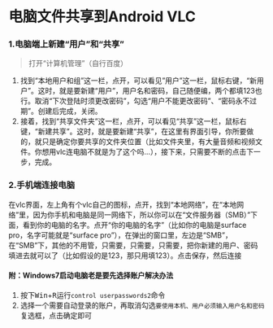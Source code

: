 # 电脑文件共享到Android VLC

### 1.电脑端上新建“用户”和“共享”

> 打开“计算机管理”（自行百度）

1. 找到“本地用户和组”这一栏，点开，可以看见”用户”这一栏，鼠标右键，“新用户”。这时，就是要新建“用户”，用户名和密码，自己随便编，两个都填123也行。取消“下次登陆时须更改密码”，勾选“用户不能更改密码”、“密码永不过期”。创建后完成，关闭。
2. 接着，找到“共享文件夹”这一栏，点开，可以看见“共享”这一栏，鼠标右键，“新建共享”。这时，就是要新建“共享”，在这里有界面引导，你所要做的，就只是确定你要共享的文件夹位置（比如文件夹里，有大量音频和视频文件。你想用vlc连电脑不就是为了这个吗…），接下来，只需要不断的点击下一步，完成。

### 2.手机端连接电脑

在vlc界面，左上角有个vlc自己的图标，点开，找到“本地网络”，在“本地网络”里，因为你手机和电脑是同一网络下，所以你可以在“文件服务器（SMB）”下面，看到你的电脑的名字。点开“你的电脑的名字”（比如你的电脑是surface pro，名字可能就是“surface pro”），在弹出的窗口里，左边是“SMB”，在“SMB”下，其他的不用管，只需要，只需要，只需要，把你新建的用户、密码填进去就可以了（比如假设的是123，那只用填123）。点击保存，然后连接

#### 附：Windows7启动电脑老是要先选择账户解决办法

1. 按下<kbd>Win</kbd>+<kbd>R</kbd>运行`control userpasswords2`命令
2. 选择一个需要自动登录的账户，再取消勾选`要使用本机、用户必须输入用户名和密码`复选框，点击确定即可
